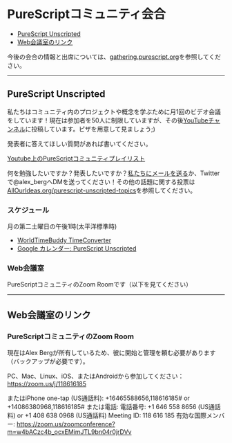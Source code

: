 <!--
# PureScript Community Meetups
-->
# PureScriptコミュニティ会合

<!--
* [PureScript Unscripted](#purescript-unscripted)
* [Web Conference Room Links](#web-conference-room-links)
-->
* [PureScript Unscripted](#purescript-unscripted)
* [Web会議室のリンク](#Web会議室)

<!--
Visit [gathering.purescript.org](https://gathering.purescript.org) to see and RSVP for upcoming meetups.
-->
今後の会合の情報と出席については、[gathering.purescript.org](https://gathering.purescript.org)を参照してください。

***

## PureScript Unscripted

<!--
We video conference once a month to learn about projects and concepts within our community! They're currently limited to 50 participants but will also be uploaded to our [YouTube channel](https://www.youtube.com/channel/UCPtHLGu_WXh-OvX8NAVtDEw). Bring your own pizza ;)
-->
私たちはコミュニティ内のプロジェクトや概念を学ぶために月1回のビデオ会議をしています！現在は参加者を50人に制限していますが、その後[YouTubeチャンネル](https://www.youtube.com/channel/UCPtHLGu_WXh-OvX8NAVtDEw)に投稿しています。ピザを用意して見ましょう;)

<!--
Write down questions you'd like answered about topics to give to speakers.
-->
発表者に答えてほしい質問があれば書いてください。

[Youtube上のPureScriptコミュニティプレイリスト](https://www.youtube.com/playlist?list=PLQDWDZypikvGSNomRZNzBF2ARFLgW4TOV)

<!--
What do you wanna learn? Wanna present your topic? [Email us](mailto:purescript.community@gmail.com) or DM @alex_berg on Twitter! Alternatively vote for topics on [AllOurIdeas.org/purescript-unscripted-topics](http://www.allourideas.org/purescript-unscripted-topics/)
-->
何を勉強したいですか？発表したいですか？[私たちにメールを送る](mailto:purescript.community@gmail.com)か、Twitterで@alex_bergへDMを送ってください！その他の話題に関する投票は[AllOurIdeas.org/purescript-unscripted-topics](http://www.allourideas.org/purescript-unscripted-topics/)を参照してください。

<!--
### Schedule
-->
### スケジュール

<!--
Second Saturday of the Month, 1 pm Pacific Time
-->
月の第二土曜日の午後1時(太平洋標準時)

<!--
- [WorldTimeBuddy TimeConverter](http://www.worldtimebuddy.com/?qm=1&lid=5391959,2643743,658225,2147714&h=5391959&date=2016-4-23&sln=13-15)
- [Google Calendar: PureScript Unscripted](https://calendar.google.com/calendar/embed?src=Ym03N2g1cmlhYW8wc2s2anBlczBrOGx2NGtAZ3JvdXAuY2FsZW5kYXIuZ29vZ2xlLmNvbQ)
-->
- [WorldTimeBuddy TimeConverter](http://www.worldtimebuddy.com/?qm=1&lid=5391959,2643743,658225,2147714&h=5391959&date=2016-4-23&sln=13-15)
- [Google カレンダー: PureScript Unscripted](https://calendar.google.com/calendar/embed?src=Ym03N2g1cmlhYW8wc2s2anBlczBrOGx2NGtAZ3JvdXAuY2FsZW5kYXIuZ29vZ2xlLmNvbQ)

<!--
### Web Conference Room
-->
### Web会議室

<!--
PureScript Community Zoom Room (see below)
-->
PureScriptコミュニティのZoom Roomです（以下を見てください）

***


<!--
## Web Conference Room Links
-->
## Web会議室のリンク

<!--
### PureScript Community Zoom Room
-->
### PureScriptコミュニティのZoom Room

<!--
Currently owned by Alex Berg, so requires him to start and host. (We need a backup solution.)
-->
現在はAlex Bergが所有しているため、彼に開始と管理を頼む必要があります（バックアップが必要です）。

<!--
Join from PC, Mac, Linux, iOS or Android: https://zoom.us/j/118616185
-->
PC、Mac、Linux、iOS、またはAndroidから参加してください：https://zoom.us/j/118616185

<!--
Or iPhone one-tap (US Toll): +16465588656,118616185# or +14086380968,118616185#
Or Telephone:
Dial: +1 646 558 8656 (US Toll) or +1 408 638 0968 (US Toll)
Meeting ID: 118 616 185
International numbers available: https://zoom.us/zoomconference?m=w4bACzc4b_ocxEMimJTL9bn04r0jrDVv
-->
またはiPhone one-tap (US通話料): +16465588656,118616185# or +14086380968,118616185#
または電話:
電話番号: +1 646 558 8656 (US通話料) or +1 408 638 0968 (US通話料)
Meeting ID: 118 616 185
有効な国際メンバー: https://zoom.us/zoomconference?m=w4bACzc4b_ocxEMimJTL9bn04r0jrDVv
